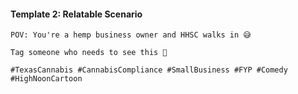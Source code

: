 #### Template 2: Relatable Scenario
```
POV: You're a hemp business owner and HHSC walks in 😅

Tag someone who needs to see this 👀

#TexasCannabis #CannabisCompliance #SmallBusiness #FYP #Comedy #HighNoonCartoon
```
